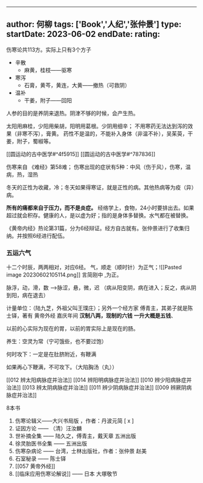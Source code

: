 
---
author: 何柳
tags: ['Book','人纪','张仲景']
type: 
startDate: 2023-06-02
endDate:
rating: 
---


伤寒论共113方。实际上只有3个方子
- 辛散
	- 麻黄，桂枝——驱寒
- 寒泻
	- 石膏，黄芩，黄连，大黄——撤热（可救阴）
- 温补
	- 干姜，附子——回阳

人参的目的是养阴来退热。阴津不够的时候，会产生热。

太阳用麻桂，少阳用柴胡，阳明用葛根。少阴用细辛；
不用寒药无法达到泻的效果（非寒不泻），膏黄。
药性不是温的，不能补入身体（非温不补），吴茱萸，干姜，附子，蜀椒等。


[[圆运动的古中医学#^4f5915]]
[[圆运动的古中医学#^787836]]


伤寒来自 《难经》第58难；
伤寒出现的症状有5种：中风（伤于风），伤寒，温病，热，湿热

冬天的正性为收藏，冷；冬天如果得寒证，就是正性的病。其他热病等为疫（异）病。

**所有的痛都来自于压力，而不是炎症。**
经络学上，食物，24小时要排出去。如果超过就会积存。健康的人，是以虚为好；指的是身体多替换。水气都在被替换。

《黄帝内经》热论第31篇，分为6经辩证。经方自古就有。张仲景进行了收集归纳。并按照6经进行配伍。


### 五运六气 
十二个时辰，两两相对，对应6经。
气，顺走（顺时针）为正气；![[Pasted image 20230602105114.png]]
言简刚中 ,为正。

脉浮，动，滑，数  ——>脉涩，悬，微，迟  （病从阳变阴，病在进入；反之，病从阴到阳，病在退去）


计量单位：（陆九芝，外祖父叫王璞庄）；另外一个经方家 傅青主，其弟子就是陈士铎，著有 黄帝外经
嘉庆年间
**汉制八两，现制的六钱**
**一升大概是五钱**、


以前的心实际为现在的胃，以前的胃实际上是现在的肠。

养生：空灵为常（宁可饿些，也不要过饱）

何时攻下：一定是在肚脐附近，有鞭满

如果再心下鞭满，不可攻下。（大陷胸汤（丸））

[[012 辨太阳病脉症并治法]]
[[014 辨阳明病脉症并治法]]
[[010 辨少阳病脉症并治法]]
[[013 辨太阴病脉症并治法]]
[[011 辨少阴病脉症并治法]]
[[009 辨厥阴病脉症并治法]]




8本书 
1. 伤寒论辑义——大兴书局版 ，作者：丹波元简 [ x ] 
2. 证因方论 —— （清）汪汝麟
3. 世补摘全集 —— 陆久之，傅青主，戴天章 五洲出版
4. 徐灵胎医书全集 —— 五洲出版
5. 伤寒杂病论 —— 台湾，士林出版社，作者：张仲景      赵美
6. 石室秘录 —— 陈士铎
7. [[057 黄帝外经]] 
8. [[临床应用伤寒论解说]] —— 日本 大塚敬节




